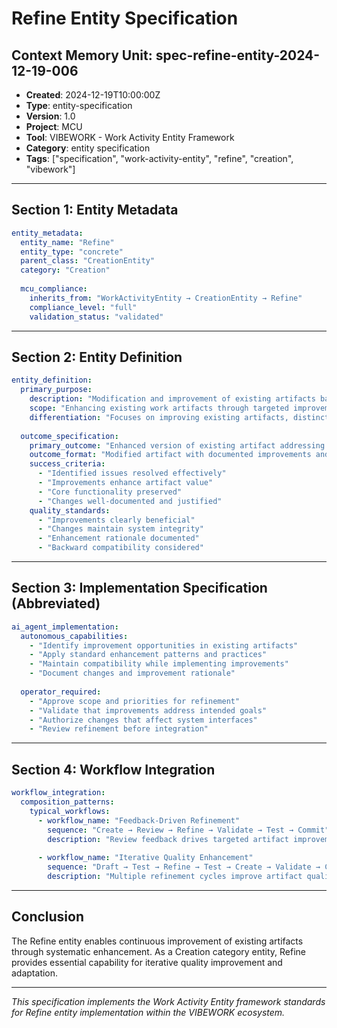# Refine Entity Specification

## Context Memory Unit: spec-refine-entity-2024-12-19-006

- **Created**: 2024-12-19T10:00:00Z
- **Type**: entity-specification
- **Version**: 1.0
- **Project**: MCU
- **Tool**: VIBEWORK - Work Activity Entity Framework
- **Category**: entity specification
- **Tags**: ["specification", "work-activity-entity", "refine", "creation", "vibework"]

---

## Section 1: Entity Metadata

```yaml
entity_metadata:
  entity_name: "Refine"
  entity_type: "concrete"
  parent_class: "CreationEntity"
  category: "Creation"
  
  mcu_compliance:
    inherits_from: "WorkActivityEntity → CreationEntity → Refine"
    compliance_level: "full"
    validation_status: "validated"
```

---

## Section 2: Entity Definition

```yaml
entity_definition:
  primary_purpose:
    description: "Modification and improvement of existing artifacts based on feedback, testing results, or changing requirements"
    scope: "Enhancing existing work artifacts through targeted improvements while maintaining core functionality"
    differentiation: "Focuses on improving existing artifacts, distinct from Create (new artifacts) and Draft (preliminary versions)"
  
  outcome_specification:
    primary_outcome: "Enhanced version of existing artifact addressing identified issues and improvement opportunities"
    outcome_format: "Modified artifact with documented improvements and maintained compatibility"
    success_criteria: 
      - "Identified issues resolved effectively"
      - "Improvements enhance artifact value"
      - "Core functionality preserved"
      - "Changes well-documented and justified"
    quality_standards:
      - "Improvements clearly beneficial"
      - "Changes maintain system integrity"
      - "Enhancement rationale documented"
      - "Backward compatibility considered"
```

---

## Section 3: Implementation Specification (Abbreviated)

```yaml
ai_agent_implementation:
  autonomous_capabilities:
    - "Identify improvement opportunities in existing artifacts"
    - "Apply standard enhancement patterns and practices"
    - "Maintain compatibility while implementing improvements"
    - "Document changes and improvement rationale"
  
  operator_required:
    - "Approve scope and priorities for refinement"
    - "Validate that improvements address intended goals"
    - "Authorize changes that affect system interfaces"
    - "Review refinement before integration"
```

---

## Section 4: Workflow Integration

```yaml
workflow_integration:
  composition_patterns:
    typical_workflows:
      - workflow_name: "Feedback-Driven Refinement"
        sequence: "Create → Review → Refine → Validate → Test → Commit"
        description: "Review feedback drives targeted artifact improvements"
      
      - workflow_name: "Iterative Quality Enhancement"
        sequence: "Draft → Test → Refine → Test → Create → Validate → Commit"
        description: "Multiple refinement cycles improve artifact quality"
```

---

## Conclusion

The Refine entity enables continuous improvement of existing artifacts through systematic enhancement. As a Creation category entity, Refine provides essential capability for iterative quality improvement and adaptation.

---

_This specification implements the Work Activity Entity framework standards for Refine entity implementation within the VIBEWORK ecosystem._
